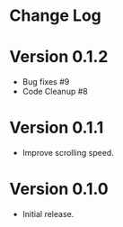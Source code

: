 Change Log
==========

# Version 0.1.2
* Bug fixes #9
* Code Cleanup #8

# Version 0.1.1
* Improve scrolling speed.

# Version 0.1.0
* Initial release.
